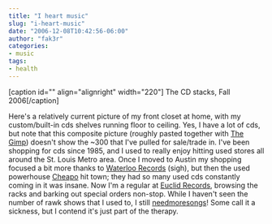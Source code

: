 ```yaml
---
title: "I heart music"
slug: "i-heart-music"
date: "2006-12-08T10:42:56-06:00"
author: "fak3r"
categories:
- music
tags:
- health
---
```


[caption id="" align="alignright" width="220"] The CD stacks, Fall 2006[/caption]

Here's a relatively current picture of my front closet at home, with my custom/built-in cds shelves running floor to ceiling. Yes, I have a lot of cds, but note that this composite picture (roughly pasted together with [The Gimp](http://www.gimp.org/)) doesn't show the ~300 that I've pulled for sale/trade in. I've been shopping for cds since 1985, and I used to really enjoy hitting used stores all around the St. Louis Metro area. Once I moved to Austin my shopping focused a bit more thanks to [Waterloo Records](http://www.waterloorecords.com/) (sigh), but then the used powerhouse [Cheapo](http://www.cheapotexas.com/) hit town; they had so many used cds constantly coming in it was insane. Now I'm a regular at [Euclid Records](http://www.euclidrecords.com/), browsing the racks and barking out special orders non-stop. While I haven't seen the number of rawk shows that I used to, I still [needmoresongs](http://www.needmoresongs.org/)! Some call it a sickness, but I contend it's just part of the therapy.

